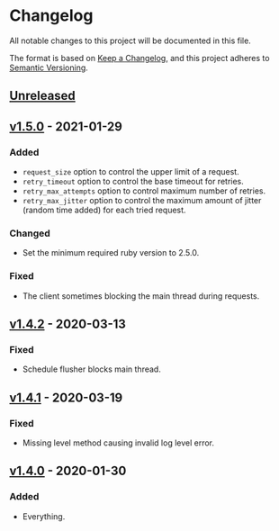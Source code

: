 # Changelog
All notable changes to this project will be documented in this file.

The format is based on [Keep a Changelog](https://keepachangelog.com/en/1.0.0/),
and this project adheres to [Semantic Versioning](https://semver.org/spec/v2.0.0.html).

## [Unreleased]
## [v1.5.0] - 2021-01-29
### Added
- `request_size` option to control the upper limit of a request.
- `retry_timeout` option to control the base timeout for retries.
- `retry_max_attempts` option to control maximum number of retries.
- `retry_max_jitter` option to control the maximum amount of jitter (random time added) for each tried request.

### Changed
- Set the minimum required ruby version to 2.5.0.

### Fixed
- The client sometimes blocking the main thread during requests.

## [v1.4.2] - 2020-03-13
### Fixed
- Schedule flusher blocks main thread.

## [v1.4.1] - 2020-03-19
### Fixed
- Missing level method causing invalid log level error.

## [v1.4.0] - 2020-01-30
### Added
- Everything.

[Unreleased]: https://github.com/logdna/ruby/compare/v1.5.0...master
[v1.5.0]: https://github.com/logdna/ruby/compare/v1.4.2...v1.5.0
[v1.4.2]: https://github.com/logdna/ruby/compare/v1.4.1...v1.4.2
[v1.4.1]: https://github.com/logdna/ruby/compare/v1.4.0...v1.4.1
[v1.4.0]: https://github.com/logdna/ruby/releases/tag/v1.4.0
